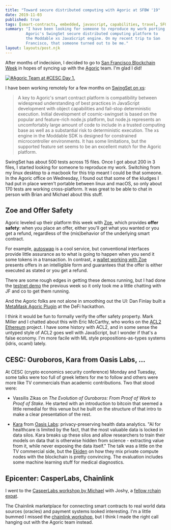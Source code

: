 ```yaml
---
title: "Toward secure distributed computing with Agoric at SFBW '19"
date: 2019-11-03
published: true
tags: [smart-contracts, embedded, javascript, capabilities, travel, SFO]
summary: "I have been looking for someone to reproduce my work porting
         Agoric's SwingSet secure distributed computing platform to
         the Moddable xs JavaScript engine. On my recent trip to San
         Francisco, that someone turned out to be me."
layout: layouts/post.njk
---
```


After months of indecision, I decided to go to [San Francisco
Blockchain Week][sfbw] in hopes of syncing up with the [Agoric][]
team. I'm glad I did!

<a href="https://twitter.com/agoric/status/1188952857002696704">
<img src="https://pbs.twimg.com/media/EIACUZfU4AAeYxA?format=jpg&name=small"
     alt="#Agoric Team at #CESC Day 1." />
</a>

[Agoric]: https://agoric.com/
[sfbw]: https://sfblockchainweek.io/

I have been working remotely for a few months on [SwingSet on
xs][126]:

> A key to Agoric's smart contract platform is compatibility between
> widespread understanding of best practices in JavaScript development
> with object capabilities and fail-stop deterministic
> execution. Initial development of cosmic-swingset is based on the
> popular and feature-rich node.js platform, but node.js represents an
> uncomfortably large amount of code to include in a trusted computing
> base as well as a substantial risk to deterministic execution. The
> xs engine in the Moddable SDK is designed for constrained
> microcontroller environments. It has some limitations, but the
> supported feature set seems to be an excellent match for the Agoric
> platform.

[126]: https://github.com/Agoric/SwingSet/issues/126

SwingSet has about 500 tests across 15 files. Once I got about 200 in
3 files, I started looking for someone to reproduce my work.
Switching from my linux desktop to a macbook for this trip meant I
could be that someone. In the Agoric office on Wednesday, I found out
that some of the kludges I had put in place weren't portable between
linux and macOS, so only about 170 tests are working cross-platform.
It was great to be able to chat in person with Brian and Michael about
this stuff.


## Zoe and Offer Safety

Agoric leveled up their platform this week with [Zoe][], which provides
**offer safety**: when you place an offer, either you'll get what you
wanted or you get a refund, regardless of the (mis)behavior of the
underlying smart contract.

For example, [autoswap](https://github.com/Agoric/autoswap-frontend)
is a cool service, but conventional interfaces provide little
assurance as to what is going to happen when you send it some tokens
in a transaction. In contrast, a [wallet working with
Zoe](https://github.com/Agoric/wallet-frontend) presents offers in an
intelligible form and guarantees that the offer is either executed as
stated or you get a refund.

There are some rough edges in getting these demos running, but I had
done the [testnet demo][16] the previous week so it only took me a
little chatting with JF and co to get them running.

And the Agoric folks are not alone in smoothing out the UI: Dan Finlay
built a [MetaMask Agoric
Plugin](https://github.com/danfinlay/metamask-agoric-plugin) at the
DeFi hackathon.

I think it would be fun to formally verify the offer safety property.
Mark Miller and I chatted about this with Eric McCarthy, who works on
the [ACL2
Ethereum](https://www.kestrel.edu/home/projects/ethereum/index.html)
project. I have some history with ACL2, and in some sense the untyped
style of ACL2 goes well with JavaScript, but I wonder if that's a
false economy. I'm more facile with ML style propositions-as-types
systems (idris, ocaml) lately.


[Zoe]: https://agoric.com/zoe-vs-status-quo/
[16]: https://agoric.com/testnet-pixel-demo/


## CESC: Ouroboros, Kara from Oasis Labs, ...

At CESC (crypto economics security conference) Monday and Tuesday,
some talks were too full of greek letters for me to follow and others
were more like TV commercials than academic contributions. Two that
stood were:

 - Vassilis Zikas on _The Evolution of Ouroboros: From Proof of Work
   to Proof of Stake_. He started with an introduction to bitcoin that
   seemed a little remedial for this venue but he built on the
   structure of that intro to make a clear presentation of the rest.

 - [Kara](https://kara.cloud/#/) from [Oasis
   Labs](https://www.oasislabs.com): privacy-preserving health data
   analytics. "AI for healthcare is limited by the fact, that the most
   valuable data is locked in data silos. Kara breaks up these silos
   and allow researchers to train their models on data that is
   otherwise hidden from science - extracting value from it, while
   never exposing the data itself." The talk was a little on the TV
   commercial side, but the [Ekiden](https://arxiv.org/abs/1804.05141)
   on how they mix private compute nodes with the blockchain is pretty
   convincing. The evaluation includes some machine learning stuff for
   medical diagnostics.

## Epicenter: CasperLabs, Chainlink

I went to the [CasperLabs workshop by Michael][clw] with Joshy, a
[fellow rchain expat][rex].

[clw]: https://twitter.com/meetCasperLabs/status/1190015712208666624
[rex]: https://joshyorndorff.com/blog/keeping-the-rchain-community-together

The Chainlink marketplace for connecting smart contracts to real world
data sources (oracles) and payment systems looked interesting. I'm a
little bummed I missed the [chainlink
workshop](https://docs.google.com/document/d/e/2PACX-1vTfuGrmqJO_il0PzZY5iU5_HtmiEExu5t7XHzrj6rRVKZnOdvy3fUJzlIlTgd-FMrUl2A-9T9ndP7Nj/pub),
but I think I made the right call hanging out with the Agoric team
instead.
